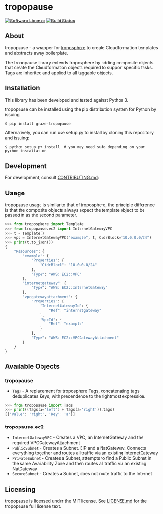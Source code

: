 # tropopause

[![Software License](https://img.shields.io/badge/license-MIT-brightgreen.svg?style=flat-square)](LICENSE.md)
[![Build Status](https://img.shields.io/travis/graze/tropopause/master.svg?style=flat-square)](https://travis-ci.org/graze/tropopause)

## About

tropopause - a wrapper for [troposphere](https://github.com/cloudtools/troposphere) to create Cloudformation templates and abstracts away boilerplate.

The tropopause library extends troposphere by adding composite objects that create the Cloudformation objects required to support specific tasks. Tags are inherited and applied to all taggable objects.

## Installation

This library has been developed and tested against Python 3.

tropopause can be installed using the pip distribution system for Python by issuing:

`$ pip install graze-tropopause`

Alternatively, you can run use setup.py to install by cloning this repository and issuing:

`$ python setup.py install  # you may need sudo depending on your python installation`

## Development

For development, consult [CONTRIBUTING.md](https://github.com/graze/tropopause/blob/master/CONTRIBUTING.md):

## Usage

tropopause usage is similar to that of troposphere, the principle difference is that the composite objects always expect the template object to be passed in as the second parameter.

```python
>>> from troposphere import Template
>>> from tropopause.ec2 import InternetGatewayVPC
>>> t = Template()
>>> vpc = InternetGatewayVPC("example", t, CidrBlock="10.0.0.0/24")
>>> print(t.to_json())
{
    "Resources": {
        "example": {
            "Properties": {
                "CidrBlock": "10.0.0.0/24"
            },
            "Type": "AWS::EC2::VPC"
        },
        "internetgateway": {
            "Type": "AWS::EC2::InternetGateway"
        },
        "vpcgatewayattachment": {
            "Properties": {
                "InternetGatewayId": {
                    "Ref": "internetgateway"
                },
                "VpcId": {
                    "Ref": "example"
                }
            },
            "Type": "AWS::EC2::VPCGatewayAttachment"
        }
    }
}
```

## Available Objects

### tropopause
* `Tags` - A replacement for troposphere Tags, concatenating tags deduplicates Keys, with precendence to the rightmost expression.
```python
>>> from tropopause import Tags
>>> print((Tags(a='left') + Tags(a='right')).tags)
[{'Value': 'right', 'Key': 'a'}]
```

### tropopause.ec2
* `InternetGatewayVPC` - Creates a VPC, an InternetGateway and the required VPCGatewayAttachment
* `PublicSubnet` - Creates a Subnet, EIP and a NatGateway. Connects everything together and routes all traffic via an existing InternetGateway
* `PrivateSubnet` - Creates a Subnet, attempts to find a Public Subnet in the same Availability Zone and then routes all traffic via an existing NatGateway
* `SecureSubnet` - Creates a Subnet, does not route traffic to the Internet

## Licensing

tropopause is licensed under the MIT license. See [LICENSE.md](https://github.com/graze/tropopause/blob/master/LICENSE.md) for the tropopause full license text.
